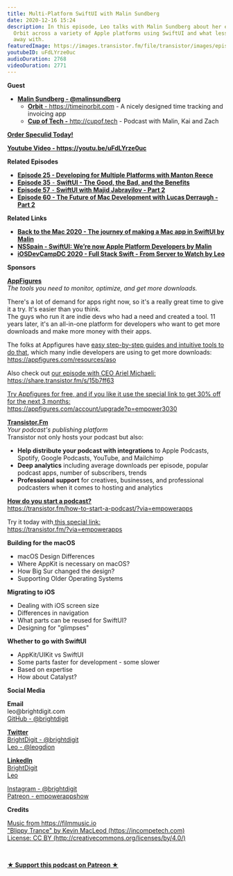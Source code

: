 ```yaml
---
title: Multi-Platform SwiftUI with Malin Sundberg
date: 2020-12-16 15:24
description: In this episode, Leo talks with Malin Sundberg about her experience building
  Orbit across a variety of Apple platforms using SwiftUI and what lessons she came
  away with.
featuredImage: https://images.transistor.fm/file/transistor/images/episode/422245/full_1608126435-artwork.jpg
youtubeID: uFdLYrze0uc
audioDuration: 2768
videoDuration: 2771
---
```

<p><b>Guest</b></p><ul><li>
<a href="https://twitter.com/malinsundberg"><strong>Malin Sundberg - @malinsundberg</strong></a><ul>
<li>
<a href="https://timeinorbit.com"><strong>Orbit</strong> - https://timeinorbit.com</a> - A nicely designed time tracking and invoicing app</li>
<li>
<a href="http://cupof.tech"><strong>Cup of Tech -</strong> http://cupof.tech</a> - Podcast with Malin, Kai and Zach</li>
</ul>
</li></ul><p><a href="https://apps.apple.com/us/app/speculid/id1438319700?mt=12&amp;itsct=apps_box&amp;itscg=30200"><strong>Order Speculid Today!</strong></a><strong></strong></p><p><a href="https://youtu.be/uFdLYrze0uc"><strong>Youtube Video - https://youtu.be/uFdLYrze0uc</strong></a></p><p><b>Related Episodes</b></p><ul>
<li>
<a href="https://share.transistor.fm/s/3498c82f"><strong>Episode 25 - Developing for Multiple Platforms with Manton Reece</strong></a> </li>
<li><a href="https://share.transistor.fm/s/87165d83"><strong>Episode 35</strong> - <strong>SwiftUI - The Good, the Bad, and the Benefits</strong></a></li>
<li><a href="https://share.transistor.fm/s/dfb18c54"><strong>Episode 57</strong> - <strong>SwiftUI with Majid Jabrayilov - Part 2</strong></a></li>
<li><a href="https://share.transistor.fm/s/c73ba3e5"><strong>Episode 60 - The Future of Mac Development with Lucas Derraugh - Part 2</strong></a></li>
</ul><p><b>Related Links</b></p><ul>
<li><a href="https://www.youtube.com/watch?v=twuAkBhoOV8&amp;feature=youtu.be"><strong>Back to the Mac 2020 - The journey of making a Mac app in SwiftUI by Malin</strong></a></li>
<li><a href="https://vimeo.com/479786650/e7f11e6b84"><strong>NSSpain - SwiftUI: We’re now Apple Platform Developers by Malin</strong></a></li>
<li><a href="https://www.youtube.com/watch?v=fzLkHAku1mc"><strong>iOSDevCampDC 2020 - Full Stack Swift - From Server to Watch by Leo</strong></a></li>
</ul><p><b>Sponsors</b></p><p><a href="https://appfigures.com/account/upgrade?p=empower3030"><strong>AppFigures</strong></a><strong><br></strong><em>The tools you need to monitor, optimize, and get more downloads.</em><strong></strong></p><p>There's a lot of demand for apps right now, so it's a really great time to give it a try. It's easier than you think.<br>The guys who run it are indie devs who had a need and created a tool. 11 years later, it's an all-in-one platform for developers who want to get more downloads and make more money with their apps.</p><p>The folks at Appfigures have <a href="https://appfigures.com/resources/aso">easy step-by-step guides and intuitive tools to do that</a>, which many indie developers are using to get more downloads:<br><a href="https://appfigures.com/resources/aso">https://appfigures.com/resources/aso</a></p><p>Also check out <a href="https://share.transistor.fm/s/15b7ff63">our episode with CEO Ariel Michaeli:<br>https://share.transistor.fm/s/15b7ff63</a></p><p><a href="https://appfigures.com/account/upgrade?p=empower3030">Try Appfigures for free, and if you like it use the special link to get 30% off for the next 3 months:</a><a href="https://www.linode.com/?r=97e09acbd5d304d87dadef749491d245e71c74e7"><br></a><a href="https://appfigures.com/account/upgrade?p=empower3030">https://appfigures.com/account/upgrade?p=empower3030</a></p><p><a href="https://transistor.fm/?via=empowerapps"><strong>Transistor.Fm</strong></a><br><em>Your podcast's publishing platform<br></em>Transistor not only hosts your podcast but also:</p><ul>
<li>
<strong>Help distribute your podcast with integrations</strong> to Apple Podcasts, Spotify, Google Podcasts, YouTube, and Mailchimp</li>
<li>
<strong>Deep analytics</strong> including average downloads per episode, popular podcast apps, number of subscribers, trends</li>
<li>
<strong>Professional support</strong> for creatives, businesses, and professional podcasters when it comes to hosting and analytics</li>
</ul><p><a href="https://transistor.fm/how-to-start-a-podcast/?via=empowerapps"><strong>How do you start a podcast?</strong></a><br><a href="https://transistor.fm/how-to-start-a-podcast/?via=empowerapps">https://transistor.fm/how-to-start-a-podcast/?via=empowerapps</a></p><p>Try it today with<a href="https://transistor.fm/?via=empowerapps"> this special link:</a><br><a href="https://transistor.fm/?via=empowerapps">https://transistor.fm/?via=empowerapps</a></p><p><b>Building for the macOS</b></p><ul>
<li>macOS Design Differences</li>
<li>Where AppKit is necessary on macOS?</li>
<li>How Big Sur changed the design?</li>
<li>Supporting Older Operating Systems</li>
</ul><p><b>Migrating to iOS</b></p><ul>
<li>Dealing with iOS screen size</li>
<li>Differences in navigation</li>
<li>What parts can be reused for SwiftUI?</li>
<li>Designing for "glimpses"</li>
</ul><p><b>Whether to go with SwiftUI</b></p><ul>
<li>AppKit/UIKit vs SwiftUI</li>
<li>Some parts faster for development - some slower</li>
<li>Based on expertise </li>
<li>How about Catalyst?</li>
</ul><p><b>Social Media</b></p><p><strong>Email</strong><br>leo@brightdigit.com<br><a href="https://github.com/brightdigit">GitHub - @brightdigit</a></p><p><a href="https://twitter.com/brightdigit"><strong>Twitter </strong><br>BrightDigit - @brightdigit</a><br><a href="https://twitter.com/leogdion">Leo - @leogdion</a></p><p><a href="https://www.linkedin.com/company/bright-digit"><strong>LinkedIn</strong><br>BrightDigit</a><br><a href="https://www.linkedin.com/in/leogdion/">Leo</a></p><p><a href="https://www.instagram.com/brightdigit/">Instagram - @brightdigit</a><br><a href="https://www.patreon.com/empowerappsshow">Patreon - empowerappshow</a></p><p><b>Credits</b></p><p><a href="https://filmmusic.io/">Music from https://filmmusic.io</a><br><a href="https://incompetech.com/">"Blippy Trance" by Kevin MacLeod (https://incompetech.com)</a><br><a href="http://creativecommons.org/licenses/by/4.0/">License: CC BY (http://creativecommons.org/licenses/by/4.0/)</a></p><p><br></p><p><strong><a rel="payment" title="★ Support this podcast on Patreon ★" href="https://www.patreon.com/empowerappsshow">★ Support this podcast on Patreon ★</a></strong></p>
      